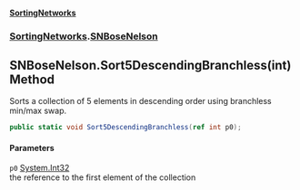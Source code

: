 #### [SortingNetworks](index.md 'index')
### [SortingNetworks](SortingNetworks.md 'SortingNetworks').[SNBoseNelson](SortingNetworks_SNBoseNelson.md 'SortingNetworks.SNBoseNelson')
## SNBoseNelson.Sort5DescendingBranchless(int) Method
Sorts a collection of 5 elements in descending order using branchless min/max swap.  
```csharp
public static void Sort5DescendingBranchless(ref int p0);
```
#### Parameters
<a name='SortingNetworks_SNBoseNelson_Sort5DescendingBranchless(int)_p0'></a>
`p0` [System.Int32](https://docs.microsoft.com/en-us/dotnet/api/System.Int32 'System.Int32')  
the reference to the first element of the collection
  
